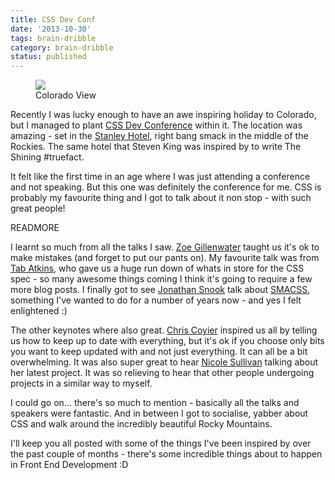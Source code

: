 ```yaml
---
title: CSS Dev Conf
date: '2013-10-30'
tags: brain-dribble
category: brain-dribble
status: published
---
```


<figure class="feature">
	<img src="http://farm4.staticflickr.com/3819/10578416714_0c47253263.jpg" />
	<figcaption>Colorado View</figcaption>
</figure>

<p>Recently I was lucky enough to have an awe inspiring holiday to Colorado, but I managed to plant <a href="http://2013.cssdevconf.com/" title="http://2013.cssdevconf.com/">CSS Dev Conference</a> within it. The location was amazing - set in the <a href="http://www.stanleyhotel.com/" title="http://www.stanleyhotel.com/">Stanley Hotel</a>, right bang smack in the middle of the Rockies. The same hotel that Steven King was inspired by to write The Shining #truefact.</p>

<p>It felt like the first time in an age where I was just attending a conference and not speaking. But this one was definitely the conference for me. CSS is probably my favourite thing and I got to talk about it non stop - with such great people!</p>

READMORE

<p>I learnt so much from all the talks I saw. <a href="https://twitter.com/zomigi" title="https://twitter.com/zomigi">Zoe Gillenwater</a> taught us it's ok to make mistakes (and forget to put our pants on). My favourite talk was from <a href="https://twitter.com/tabatkins" title="https://twitter.com/tabatkins">Tab Atkins</a>, who gave us a huge run down of whats in store for the CSS spec - so many awesome things coming I think it's going to require a few more blog posts. I finally got to see <a href="https://twitter.com/snookca" title="https://twitter.com/snookca">Jonathan Snook</a> talk about <a href="http://smacss.com/" title="http://smacss.com/">SMACSS</a>, something I've wanted to do for a number of years now - and yes I felt enlightened :)</p>

<p>The other keynotes where also great. <a href="https://twitter.com/chriscoyier" title="https://twitter.com/chriscoyier">Chris Coyier</a> inspired us all by telling us how to keep up to date with everything, but it's ok if you choose only bits you want to keep updated with and not just everything. It can all be a bit overwhelming. It was also super great to hear <a href="https://twitter.com/stubbornella" title="https://twitter.com/stubbornella">Nicole Sullivan</a> talking about her latest project. It was so relieving to hear that other people undergoing projects in a similar way to myself.</p>

<p>I could go on… there's so much to mention - basically all the talks and speakers were fantastic. And in between I got to socialise, yabber about CSS and walk around the incredibly beautiful Rocky Mountains.</p>

<p>I'll keep you all posted with some of the things I've been inspired by over the past couple of months - there's some incredible things about to happen in Front End Development :D</p>
